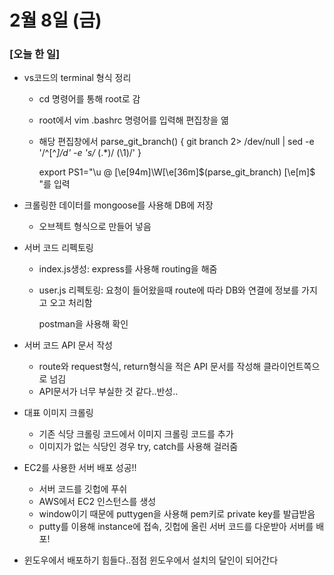 # 2월 8일 (금)

### [오늘 한 일]

- vs코드의 terminal 형식 정리

  - cd 명령어를 통해 root로 감

  - root에서 vim .bashrc 명령어를 입력해 편집창을 엶

  - 해당 편집창에서 parse_git_branch() {
      git branch 2> /dev/null | sed -e '/^[^*]/d' -e 's/* \(.*\)/ (\1)/'
    }

    export PS1="\u @ \[\e[94m\]\W\[\e[36m\]\$(parse_git_branch) \[\e[m\]$ "를 입력

- 크롤링한 데이터를 mongoose를 사용해 DB에 저장

  - 오브젝트 형식으로 만들어 넣음

- 서버 코드 리펙토링

  - index.js생성: express를 사용해 routing을 해줌

  - user.js 리펙토링: 요청이 들어왔을때 route에 따라 DB와 연결에 정보를 가지고 오고 처리함

    postman을 사용해 확인

- 서버 코드 API 문서 작성

  - route와 request형식, return형식을 적은 API 문서를 작성해 클라이언트쪽으로 넘김
  - API문서가 너무 부실한 것 같다..반성..

- 대표 이미지 크롤링

  - 기존 식당 크롤링 코드에서 이미지 크롤링 코드를 추가
  - 이미지가 없는 식당인 경우 try, catch를 사용해 걸러줌

- EC2를 사용한 서버 배포 성공!!

  - 서버 코드를 깃헙에 푸쉬
  - AWS에서 EC2 인스턴스를 생성
  - window이기 때문에 puttygen을 사용해 pem키로 private key를 발급받음
  - putty를 이용해 instance에 접속, 깃헙에 올린 서버 코드를 다운받아 서버를 배포!



- 윈도우에서 배포하기 힘들다..점점 윈도우에서 설치의 달인이 되어간다
